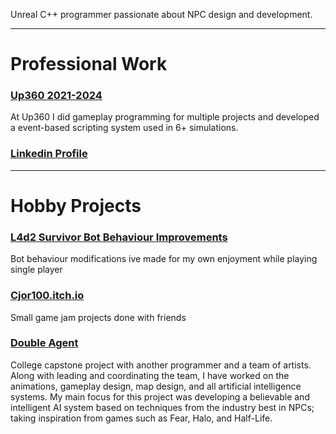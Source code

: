 
Unreal C++ programmer passionate about NPC design and development. 

* * *

# Professional Work
### [Up360 2021-2024](https://up360.co/portfolio/)
At Up360 I did gameplay programming for multiple projects and developed a event-based scripting system used in 6+ simulations.

### [Linkedin Profile](https://www.linkedin.com/in/christophermajorunreal/)

* * *

# Hobby Projects
### [L4d2 Survivor Bot Behaviour Improvements](https://github.com/Cjor100/L4d2SurvivorSourcemods)
Bot behaviour modifications ive made for my own enjoyment while playing single player

### [Cjor100.itch.io](https://cjor100.itch.io/)
Small game jam projects done with friends

### [Double Agent](https://cjor100.itch.io/doubleagent)
College capstone project with another programmer and a team of artists. Along with leading and coordinating the team, I have worked on the animations, gameplay design, map design, and all artificial intelligence systems. My main focus for this project was developing a believable and intelligent AI system based on techniques from the 
industry best in NPCs; taking inspiration from games such as Fear, Halo, and Half-Life.
